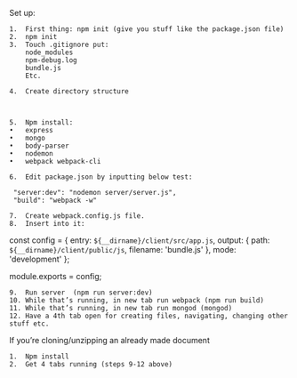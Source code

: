 Set up:

	1.	First thing: npm init (give you stuff like the package.json file)
	2.	npm init
	3.	Touch .gitignore put:
		node_modules
		npm-debug.log
		bundle.js
		Etc.

	4.	Create directory structure



	5.	Npm install:
	•	express
	•	mongo
	•	body-parser
	•	nodemon
	•	webpack webpack-cli

	6.	Edit package.json by inputting below test:

	 "server:dev": "nodemon server/server.js",
   	 "build": "webpack -w"

	7.	Create webpack.config.js file.
	8.	Insert into it:

const config = {
  entry: `${__dirname}/client/src/app.js`,
  output: {
    path: `${__dirname}/client/public/js`,
    filename: 'bundle.js'
  },
  mode: 'development'
};

module.exports = config;


	9.	Run server  (npm run server:dev)
	10.	While that’s running, in new tab run webpack (npm run build)
	11.	While that’s running, in new tab run mongod (mongod)
	12.	Have a 4th tab open for creating files, navigating, changing other stuff etc.


If you’re cloning/unzipping an already made document

	1.	Npm install
	2.	Get 4 tabs running (steps 9-12 above)
